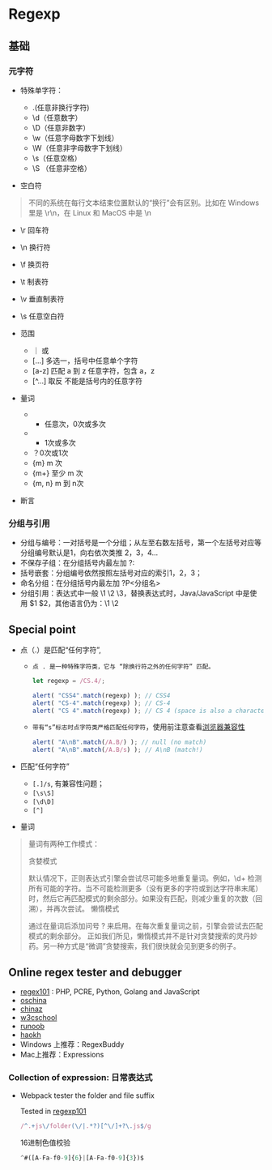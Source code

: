 # Regexp

## 基础

### 元字符

- 特殊单字符：

  - .(任意非换行字符) 
  - \d（任意数字） 
  - \D（任意非数字） 
  - \w（任意字母数字下划线） 
  - \W（任意非字母数字下划线） 
  - \s（任意空格）
  - \S （任意非空格）

- 空白符

> 不同的系统在每行文本结束位置默认的“换行”会有区别。比如在 Windows 里是 \r\n，在 Linux 和 MacOS 中是 \n

  - \r 回车符
  - \n 换行符
  - \f 换页符
  - \t 制表符
  - \v 垂直制表符
  - \s 任意空白符


- 范围

  - ｜ 或
  - [...] 多选一，括号中任意单个字符
  - [a-z] 匹配 a 到 z 任意字符，包含 a，z 
  - [^...] 取反 不能是括号内的任意字符

- 量词

  - * 任意次，0次或多次
  - + 1次或多次
  - ？0次或1次
  - {m} m 次
  - {m+} 至少 m 次
  - {m, n} m 到 n次

- 断言

### 分组与引用

  - 分组与编号：一对括号是一个分组；从左至右数左括号，第一个左括号对应等分组编号默认是1，向右依次类推 2，3，4...
  - 不保存子组：在分组括号内最左加 ?:
  - 括号嵌套：分组编号依然按照左括号对应的索引1，2，3；
  - 命名分组：在分组括号内最左加 ?P<分组名>
  - 分组引用：表达式中一般 \1 \2 \3，替换表达式时，Java/JavaScript 中是使用 $1 $2，其他语言仍为：\1 \2

## Special point

- 点（.）是匹配“任何字符”, 
  - `点 . 是一种特殊字符类，它与 “除换行符之外的任何字符” 匹配。`

    ```javascript
    let regexp = /CS.4/;
    
    alert( "CSS4".match(regexp) ); // CSS4
    alert( "CS-4".match(regexp) ); // CS-4
    alert( "CS 4".match(regexp) ); // CS 4 (space is also a character)
    ```

  - `带有“s”标志时点字符类严格匹配任何字符`，使用前注意查看[浏览器兼容性](https://caniuse.com/?search=dotall)

    ```javascript
    alert( "A\nB".match(/A.B/) ); // null (no match)
    alert( "A\nB".match(/A.B/s) ); // A\nB (match!)
    ```

- 匹配“任何字符”

  - `[.]/s`, 有兼容性问题；
  - `[\s\S]`
  - `[\d\D]`
  - `[^]`

- 量词

> 量词有两种工作模式：
>
> 贪婪模式
>
> 默认情况下，正则表达式引擎会尝试尽可能多地重复量词。例如，\d+ 检测所有可能的字符。当不可能检测更多（没有更多的字符或到达字符串末尾）时，然后它再匹配模式的剩余部分。如果没有匹配，则减少重复的次数（回溯），并再次尝试。
> 懒惰模式
>
> 通过在量词后添加问号 ? 来启用。在每次重复量词之前，引擎会尝试去匹配模式的剩余部分。
> 正如我们所见，懒惰模式并不是针对贪婪搜索的灵丹妙药。另一种方式是“微调”贪婪搜索，我们很快就会见到更多的例子。

## Online regex tester and debugger

- [regex101](https://regex101.com/) : PHP, PCRE, Python, Golang and JavaScript
- [oschina](https://tool.oschina.net/regex/)
- [chinaz](http://tool.chinaz.com/regex/)
- [w3cschool](https://www.w3cschool.cn/tools/index?name=re)
- [runoob](https://c.runoob.com/front-end/854)
- [haokh](http://tools.haokh.net/Regex)
- Windows 上推荐：RegexBuddy
- Mac上推荐：Expressions

### Collection of expression: 日常表达式

- Webpack tester the folder and file suffix

    Tested in [regexp101](https://regex101.com/r/yW4aZ3/118)

    ```javascript
    /^.+js\/folder(\/|.*?)[^\/]+?\.js$/g
    ```

    16进制色值校验

    ```js
    ^#([A-Fa-f0-9]{6}|[A-Fa-f0-9]{3})$
    ```
